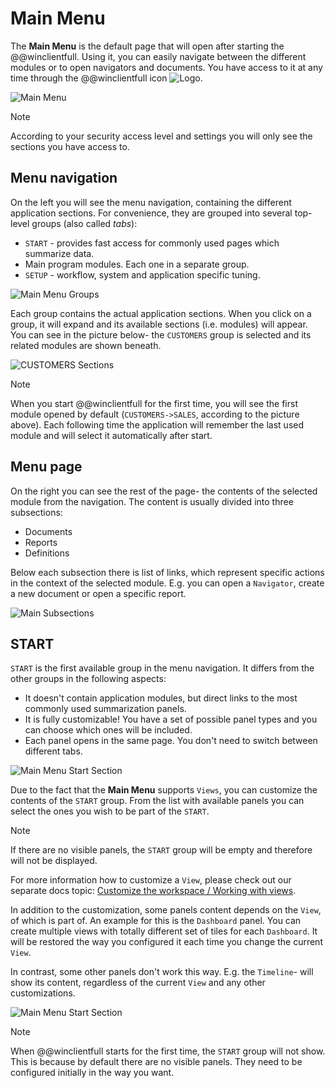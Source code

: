 # Main Menu

The **Main Menu** is the default page that will open after starting the @@winclientfull. Using it, you can easily 
navigate between the different modules or to open navigators and documents. You have access to it at any time through 
the @@winclientfull icon ![Logo](pictures/logo.png). 

![Main Menu](pictures/main-menu.png)

> [!NOTE]
> According to your security access level and settings you will only see the sections you have access to.

## Menu navigation

On the left you will see the menu navigation, containing the different application sections. For convenience, 
they are grouped into several top-level groups (also called _tabs_):
* `START` - provides fast access for commonly used pages which summarize data.
* Main program modules. Each one in a separate group.
* `SETUP` - workflow, system and application specific tuning.

![Main Menu Groups](pictures/main-menu-groups.png)

Each group contains the actual application sections. When you click on a group, it will expand and its available 
sections (i.e. modules) will appear. You can see in the picture below- the `CUSTOMERS` group is selected and its related 
modules are shown beneath.

![CUSTOMERS Sections](pictures/main-menu-customers-sections.png)

> [!NOTE]
> When you start @@winclientfull for the first time, you will see the first module opened by default 
> (`CUSTOMERS->SALES`, according to the picture above). Each following time the application will 
> remember the last used module and will select it automatically after start.

## Menu page

On the right you can see the rest of the page- the contents of the selected module from the navigation. The content is 
usually divided into three subsections:
* Documents
* Reports
* Definitions

Below each subsection there is list of links, which represent specific actions in the context of the selected module.
E.g. you can open a `Navigator`, create a new document or open a specific report.

![Main Subsections](pictures/main-subsections.png)

## START

`START` is the first available group in the menu navigation. It differs from the other groups in the following aspects:
* It doesn't contain application modules, but direct links to the most commonly used summarization panels.
* It is fully customizable! You have a set of possible panel types and you can choose which ones will be included.
* Each panel opens in the same page. You don't need to switch between different tabs.

![Main Menu Start Section](pictures/main-menu-start.png)

Due to the fact that the **Main Menu** supports `Views`, you can customize the contents of the `START` group.
From the list with available panels you can select the ones you wish to be part of the `START`.

> [!NOTE]
> If there are no visible panels, the `START` group will be empty and therefore will not be displayed.

For more information how to customize a `View`, please check out our separate docs topic: 
[Customize the workspace / Working with views](../workspace-customization/working-with-views.md).

In addition to the customization, some panels content depends on the `View`, of which is part of. An example for this
is the `Dashboard` panel. You can create multiple views with totally different set of tiles for each `Dashboard`. It
will be restored the way you configured it each time you change the current `View`.

In contrast, some other panels don't work this way. E.g. the `Timeline`- will show its content, regardless of the current `View` and
any other customizations.

![Main Menu Start Section](pictures/main-menu-start-panels.png)

> [!NOTE]
> When @@winclientfull starts for the first time, the `START` group will not show. This is because 
> by default there are no visible panels. They need to be configured initially in the way you want.